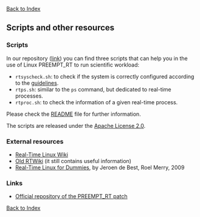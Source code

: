 [Back to Index](./)

## Scripts and other resources

### Scripts
In our repository ([link](https://github.com/HEAPLab/linux-rt-science/)) you can find three scripts
that can help you in the use of Linux PREEMPT_RT to run scientific workload:
- `rtsyscheck.sh`: to check if the system is correctly configured according to the [guidelines](./configure-system.md).
- `rtps.sh`: similar to the `ps` command, but dedicated to real-time processes.
- `rtproc.sh`: to check the information of a given real-time process.

Please check the [README](https://github.com/HEAPLab/linux-rt-science/blob/main/README.md) file for
further information.

The scripts are released under the [Apache License 2.0](https://github.com/HEAPLab/linux-rt-science/blob/main/LICENSE). 

### External resources
- [Real-Time Linux Wiki](https://wiki.linuxfoundation.org/realtime/start)
- [Old RTWiki](https://rt.wiki.kernel.org/index.php/Main_Page) (it still contains useful information)
- [Real-Time Linux for Dummies](http://www.mate.tue.nl/mate/pdfs/10018.pdf), by Jeroen de Best, Roel Merry, 2009

### Links
- [Official repository of the PREEMPT_RT patch](https://mirrors.edge.kernel.org/pub/linux/kernel/projects/rt/)
 

[Back to Index](./)

